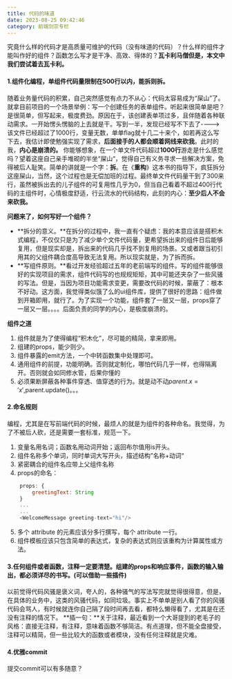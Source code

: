 ```yaml
---
title: 代码的味道
date: 2023-08-25 09:42:46
category: 前端剑宗专栏
---
```


究竟什么样的代码才是高质量可维护的代码（没有味道的代码）？什么样的组件才能叫作好的组件？函数怎么写才是干净、高效、得体的？**瓦卡利马僧但是，本文中我们尝试着去瓦卡利。**


#### 1.组件化编程，单组件代码量限制在500行以内，能拆则拆。
随着业务量代码的积累，自己突然感觉有点力不从心：代码太容易成为“屎山”了。就拿目前项目的一个场景举例：写一个创建任务的表单组件。听起来很简单是吧？是很简单，但写起来，极度费劲。原因在于，该创建表单项过多，且伴随着各种联动需求。一开始愣头愣脑的上去就是干。写到一半，发现已经写不下去了---->该文件已经超过了1000行，变量无数，单单flag就十几二十来个，如若再这么写下去，我估计即使勉强实现了需求，**后面接手的人都会顺着网线来砍我**。此时的我，**内心是崩溃的。**
你能够想象，在一个单文件代码超过**1000行**游走是什么感觉吗？望着这座自己亲手堆砌的半坐“屎山“，觉得自己有义务寻求一些解决方案，免得被后人耻笑。简单的讲就是一个字：**拆**。在《**重构**》这本书的指导下，疯狂拆分这座屎山，当然，这个过程也是无偿加班的过程。最终单文件代码量干到了300来行，虽然被拆出去的儿子组件的可复用性几乎为0，但当自己看着不超过400行代码的主组件时，心情极度舒适，行云流水的代码结构，此刻的内心：**至少后人不会来砍我。**

**问题来了，如何写好一个组件？**
- **拆分的意义。**在拆分的过程中，我一直有个疑虑：我的本意应该是搭积木式编程，不仅仅只是为了减少单个文件代码量，更希望拆出来的组件日后能够复用，但是现实却是，拆出来的代码几乎找不到复用的场景。又或者跟当初引用其的父组件耦合度高导致无法复用。所以现实就是，为了拆而拆。
- **写组件原则。**看过开发经验超过五年的老前端写的组件。写的组件能够很好的实现项目的需求，组件代码写的也规规矩矩，其中可能还夹杂了一些风骚的写法。但是，当因为项目功能需求变更，需要改代码的时候，蒙蔽了：根本不好动。这方面，我觉得类似饿了么的ui组件库，提供了很好的思路：组件做到开箱即用，就行了。为了实现一个功能，组件套了一层又一层，props穿了一层又一层。。。。后面负责的同学的内心，是极度崩溃的。

**组件之道**
1. 组件就是为了使得编程“积木化”，尽可能的精简，拿来即用。
2. 组建的props，能少则少。
3. 组件暴露的emit方法，一个中转函数集中处理即可。
4. 通用组件的前提，功能明确。否则就定制化，哪怕代码几乎一样，也得隔离开。否则就会如同修水管，后果你懂的
5. 必须果断屏蔽各种事件穿透、值穿透的行为。就是动不动$parent.x = 'x',$parent.update()。。。

#### 2.命名规则
编程，尤其是在写前端代码的时候，最烦人的就是为组件的各种命名。我觉得，为了不被后人砍，还是需要一套标准，规范一下。
1. 变量名用名词；函数名用动词开始；返回布尔值用is开头。
2. 组件名称多个单词，同时单词大写开头，描述结构”名称+动词“
3. 紧密耦合的组件名应带上父组件名称
4. props的命名：
```javascript
    props: {
        greetingText: String
    }
    ...
    ...
    <WelcomeMessage greeting-text="hi"/>
```
5. 多个 attribute 的元素应该分多行撰写，每个 attribute 一行。
6. 组件模板应该只包含简单的表达式，复杂的表达式则应该重构为计算属性或方法。 


#### 3.任何组件或者函数，注释一定要清楚。组建的props和响应事件，函数的输入输出，都必须详尽的书写。(可以借助一些插件)
以前觉得代码风骚是褒义词，夸人的，各种骚气的写法写完就觉得很得意，但是，在具体的业务中，这类的风骚代码，如同垃圾。事实上不单单是别人看了你的风骚代码会骂人，有时候就连你自己隔了段时间再去看，都特么懒得看了，尤其是在还没有注释的情况下。
**插一句：**关于注释，最近看到一个大哥提到的老毛子的风格：直接无注释，有注释，意味着函数不够简洁。有点道理，但不能全盘接受，注释可以精简，但一些比较大的函数或者模块，没有任何注释就是灾难。

#### 4.优雅commit
提交commit可以有多随意？

